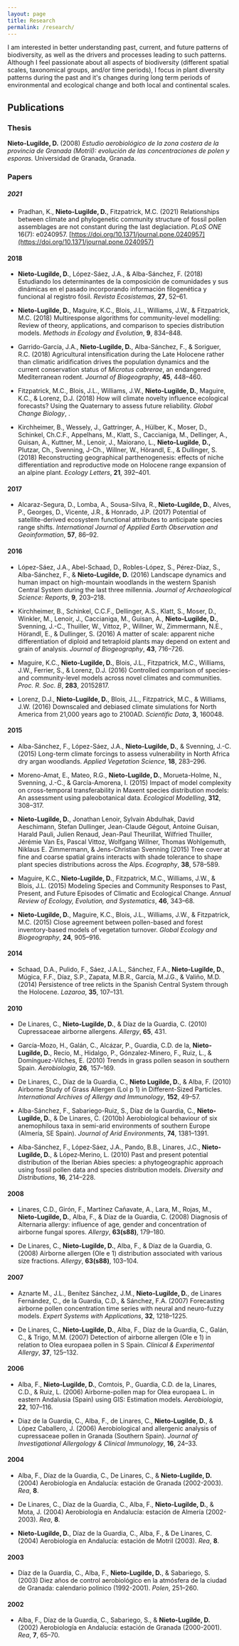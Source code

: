 ```yaml
---
layout: page
title: Research
permalink: /research/
---
```


I am interested in better understanding past, current, and future patterns of biodiversity, as well as the drivers and processes leading to such patterns. Although I feel passionate about all aspects of biodiversity (different spatial scales, taxonomical groups, and/or time periods), I focus in plant diversity patterns during the past and it's changes during long term periods of environmental and ecological change and both local and continental scales.

## Publications

### Thesis

<strong>Nieto-Lugilde, D.</strong> (2008) <i>Estudio aerobiológico de la zona costera de la provincia de Granada (Motril): evolución de las concentraciones de polen y esporas. </i>Universidad de Granada, Granada.

### Papers

##### 2021
	
- Pradhan, K., <strong>Nieto-Lugilde, D.</strong>, Fitzpatrick, M.C. (2021) Relationships between climate and phylogenetic community structure of fossil pollen assemblages are not constant during the last deglaciation. <i>PLoS ONE</i> 16(7): e0240957. [https://doi.org/10.1371/journal.pone.0240957](https://doi.org/10.1371/journal.pone.0240957)
	
#### 2018

- <strong>Nieto-Lugilde, D.</strong>, López-Sáez, J.A., &amp; Alba-Sánchez, F. (2018) Estudiando los determinantes de la composición de comunidades y sus dinámicas en el pasado incorporando información filogenética y funcional al registro fósil. <i>Revista Ecosistemas</i>, <b>27</b>, 52–61.

- <strong>Nieto-Lugilde, D.</strong>, Maguire, K.C., Blois, J.L., Williams, J.W., &amp; Fitzpatrick, M.C. (2018) Multiresponse algorithms for community-level modelling: Review of theory, applications, and comparison to species distribution models. <i>Methods in Ecology and Evolution</i>, <b>9</b>, 834–848.

- Garrido-García, J.A., <strong>Nieto-Lugilde, D.</strong>, Alba-Sánchez, F., &amp; Soriguer, R.C. (2018) Agricultural intensification during the Late Holocene rather than climatic aridification drives the population dynamics and the current conservation status of <i>Microtus cabrerae</i>, an endangered Mediterranean rodent. <i>Journal of Biogeography</i>, <b>45</b>, 448–460.

- Fitzpatrick, M.C., Blois, J.L., Williams, J.W., <strong>Nieto‐Lugilde, D.</strong>, Maguire, K.C., &amp; Lorenz, D.J. (2018) How will climate novelty influence ecological forecasts? Using the Quaternary to assess future reliability. <i>Global Change Biology</i>, .

- Kirchheimer, B., Wessely, J., Gattringer, A., Hülber, K., Moser, D., Schinkel, Ch.C.F., Appelhans, M., Klatt, S., Caccianiga, M., Dellinger, A., Guisan, A., Kuttner, M., Lenoir, J., Maiorano, L., <strong>Nieto-Lugilde</strong>, <strong>D., </strong>Plutzar, Ch., Svenning, J-Ch., Willner, W., Hörandl, E., &amp; Dullinger, S. (2018) Reconstructing geographical parthenogenesis: effects of niche differentiation and reproductive mode on Holocene range expansion of an alpine plant. <i>Ecology Letters</i>, <b>21</b>, 392–401.

#### 2017

- Alcaraz-Segura, D., Lomba, A., Sousa-Silva, R., <strong>Nieto-Lugilde, D.</strong>, Alves, P., Georges, D., Vicente, J.R., &amp; Honrado, J.P. (2017) Potential of satellite-derived ecosystem functional attributes to anticipate species range shifts. <i>International Journal of Applied Earth Observation and Geoinformation</i>, <b>57</b>, 86–92.

#### 2016

- López-Sáez, J.A., Abel-Schaad, D., Robles-López, S., Pérez-Díaz, S., Alba-Sánchez, F., &amp; <strong>Nieto-Lugilde, D.</strong> (2016) Landscape dynamics and human impact on high-mountain woodlands in the western Spanish Central System during the last three millennia. <i>Journal of Archaeological Science: Reports</i>, <b>9</b>, 203–218.

- Kirchheimer, B., Schinkel, C.C.F., Dellinger, A.S., Klatt, S., Moser, D., Winkler, M., Lenoir, J., Caccianiga, M., Guisan, A., <strong>Nieto-Lugilde, D.</strong>, Svenning, J.-C., Thuiller, W., Vittoz, P., Willner, W., Zimmermann, N.E., Hörandl, E., &amp; Dullinger, S. (2016) A matter of scale: apparent niche differentiation of diploid and tetraploid plants may depend on extent and grain of analysis. <i>Journal of Biogeography</i>, <b>43</b>, 716–726.

- Maguire, K.C., <strong>Nieto-Lugilde, D.</strong>, Blois, J.L., Fitzpatrick, M.C., Williams, J.W., Ferrier, S., &amp; Lorenz, D.J. (2016) Controlled comparison of species- and community-level models across novel climates and communities. <i>Proc. R. Soc. B</i>, <b>283</b>, 20152817.

- Lorenz, D.J., <strong>Nieto-Lugilde, D.</strong>, Blois, J.L., Fitzpatrick, M.C., &amp; Williams, J.W. (2016) Downscaled and debiased climate simulations for North America from 21,000 years ago to 2100AD. <i>Scientific Data</i>, <b>3</b>, 160048.

#### 2015

- Alba-Sánchez, F., López-Sáez, J.A., <strong>Nieto-Lugilde, D.</strong>, &amp; Svenning, J.-C. (2015) Long-term climate forcings to assess vulnerability in North Africa dry argan woodlands. <i>Applied Vegetation Science</i>, <b>18</b>, 283–296.

- Moreno-Amat, E., Mateo, R.G., <strong>Nieto-Lugilde, D.</strong>, Morueta-Holme, N., Svenning, J.-C., &amp; García-Amorena, I. (2015) Impact of model complexity on cross-temporal transferability in Maxent species distribution models: An assessment using paleobotanical data. <i>Ecological Modelling</i>, <b>312</b>, 308–317.

- <strong>Nieto-Lugilde, D.</strong>, Jonathan Lenoir, Sylvain Abdulhak, David Aeschimann, Stefan Dullinger, Jean-Claude Gégout, Antoine Guisan, Harald Pauli, Julien Renaud, Jean-Paul Theurillat, Wilfried Thuiller, Jérémie Van Es, Pascal Vittoz, Wolfgang Willner, Thomas Wohlgemuth, Niklaus E. Zimmermann, &amp; Jens-Christian Svenning (2015) Tree cover at fine and coarse spatial grains interacts with shade tolerance to shape plant species distributions across the Alps. <i>Ecography</i>, <b>38</b>, 578–589.

- Maguire, K.C., <strong>Nieto-Lugilde, D.</strong>, Fitzpatrick, M.C., Williams, J.W., &amp; Blois, J.L. (2015) Modeling Species and Community Responses to Past, Present, and Future Episodes of Climatic and Ecological Change. <i>Annual Review of Ecology, Evolution, and Systematics</i>, <b>46</b>, 343–68.

- <strong>Nieto-Lugilde, D.</strong>, Maguire, K.C., Blois, J.L., Williams, J.W., &amp; Fitzpatrick, M.C. (2015) Close agreement between pollen-based and forest inventory-based models of vegetation turnover. <i>Global Ecology and Biogeography</i>, <b>24</b>, 905–916.


#### 2014

- Schaad, D.A., Pulido, F., Sáez, J.A.L., Sánchez, F.A., <strong>Nieto-Lugilde, D.</strong>, Múgica, F.F., Díaz, S.P., Zapata, M.B.R., García, M.J.G., &amp; Valiño, M.D. (2014) Persistence of tree relicts in the Spanish Central System through the Holocene. <i>Lazaroa</i>, <b>35</b>, 107–131.

#### 2010

- De Linares, C., <strong>Nieto-Lugilde, D.</strong>, &amp; Díaz de la Guardia, C. (2010) Cupressaceae airborne allergens. <i>Allergy</i>, <b>65</b>, 431.

- García-Mozo, H., Galán, C., Alcázar, P., Guardia, C.D. de la, <strong>Nieto-Lugilde, D.</strong>, Recio, M., Hidalgo, P., Gónzalez-Minero, F., Ruiz, L., &amp; Domínguez-Vilches, E. (2010) Trends in grass pollen season in southern Spain. <i>Aerobiologia</i>, <b>26</b>, 157–169.

- De Linares, C., Díaz de la Guardia, C., <strong>Nieto Lugilde, D.</strong>, &amp; Alba, F. (2010) Airborne Study of Grass Allergen (Lol p 1) in Different-Sized Particles. <i>International Archives of Allergy and Immunology</i>, <b>152</b>, 49–57.

- Alba-Sánchez, F., Sabariego-Ruiz, S., Díaz de la Guardia, C., <strong>Nieto-Lugilde, D.</strong>, &amp; De Linares, C. (2010b) Aerobiological behaviour of six anemophilous taxa in semi-arid environments of southern Europe (Almería, SE Spain). <i>Journal of Arid Environments</i>, <b>74</b>, 1381–1391.

- Alba-Sánchez, F., López‐Sáez, J.A., Pando, B.B., Linares, J.C., <strong>Nieto‐Lugilde, D.</strong>, &amp; López‐Merino, L. (2010) Past and present potential distribution of the Iberian Abies species: a phytogeographic approach using fossil pollen data and species distribution models. <i>Diversity and Distributions</i>, <b>16</b>, 214–228.

#### 2008

- Linares, C.D., Girón, F., Martínez Cañavate, A., Lara, M., Rojas, M., <strong>Nieto-Lugilde, D.</strong>, Alba, F., &amp; Díaz de la Guardia, C. (2008) Diagnosis of Alternaria allergy: influence of age, gender and concentration of airborne fungal spores. <i>Allergy</i>, <b>63(s88)</b>, 179–180.

- De Linares, C., <strong>Nieto-Lugilde, D.</strong>, Alba, F., &amp; Díaz de la Guardia, G. (2008) Airborne allergen (Ole e 1) distribution associated with various size fractions. <i>Allergy</i>, <b>63(s88)</b>, 103–104.

#### 2007

- Aznarte M., J.L., Benítez Sánchez, J.M., <strong>Nieto-Lugilde, D.</strong>, de Linares Fernández, C., de la Guardia, C.D., &amp; Sánchez, F.A. (2007) Forecasting airborne pollen concentration time series with neural and neuro-fuzzy models. <i>Expert Systems with Applications</i>, <b>32</b>, 1218–1225.

- De Linares, C., <strong>Nieto-Lugilde, D.</strong>, Alba, F., Díaz de la Guardia, C., Galán, C., &amp; Trigo, M.M. (2007) Detection of airborne allergen (Ole e 1) in relation to Olea europaea pollen in S Spain. <i>Clinical &amp; Experimental Allergy</i>, <b>37</b>, 125–132.

#### 2006

- Alba, F., <strong>Nieto-Lugilde, D.</strong>, Comtois, P., Guardia, C.D. de la, Linares, C.D., &amp; Ruiz, L. (2006) Airborne-pollen map for Olea europaea L. in eastern Andalusia (Spain) using GIS: Estimation models. <i>Aerobiologia</i>, <b>22</b>, 107–116.

- Diaz de la Guardia, C., Alba, F., de Linares, C., <strong>Nieto-Lugilde, D.</strong>, &amp; López Caballero, J. (2006) Aerobiological and allergenic analysis of cupressaceae pollen in Granada (Southern Spain). <i>Journal of Investigational Allergology &amp; Clinical Immunology</i>, <b>16</b>, 24–33.

#### 2004

- Alba, F., Díaz de la Guardia, C., De Linares, C., &amp; <strong>Nieto-Lugilde, D.</strong> (2004) Aerobiología en Andalucía: estación de Granada (2002-2003). <i>Rea</i>, <b>8</b>.

- De Linares, C., Díaz de la Guardia, C., Alba, F., <strong>Nieto-Lugilde, D.</strong>, &amp; Mota, J. (2004) Aerobiología en Andalucía: estación de Almería (2002-2003). <i>Rea</i>, <b>8</b>.

- <strong>Nieto-Lugilde, D.</strong>, Díaz de la Guardia, C., Alba, F., &amp; De Linares, C. (2004) Aerobiología en Andalucía: estación de Motril (2003). <i>Rea</i>, <b>8</b>.

#### 2003

- Díaz de la Guardia, C., Alba, F., <strong>Nieto-Lugilde, D.</strong>, &amp; Sabariego, S. (2003) Diez años de control aerobiológico en la atmósfera de la ciudad de Granada: calendario polínico (1992-2001). <i>Polen</i>, 251–260.

#### 2002

- Alba, F., Díaz de la Guardia, C., Sabariego, S., &amp; <strong>Nieto-Lugilde, D.</strong> (2002) Aerobiología en Andalucía: estación de Granada (2000-2001). <i>Rea</i>, <b>7</b>, 65–70.



